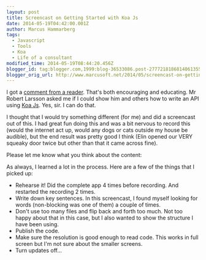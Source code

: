 ```yaml
---
layout: post
title: Screencast on Getting Started with Koa Js
date: 2014-05-19T04:42:00.001Z
author: Marcus Hammarberg
tags:
  - Javascript
  - Tools
  - Koa
  - Life of a consultant
modified_time: 2014-05-19T08:44:20.456Z
blogger_id: tag:blogger.com,1999:blog-36533086.post-2777218186814061355
blogger_orig_url: http://www.marcusoft.net/2014/05/screencast-on-getting-started-with-koa.html
---
```


I got a [comment from a reader](http://www.marcusoft.net/2014/03/mnb-mongoosejs.html). That's both encouraging and educating. Mr Robert Larsson asked me if I could show him and others how to write an API using [Koa Js](http://www.koajs.com/). Yes, sir. I can do that.

I thought that I would try something different (for me) and did a screencast out of this. I had great fun doing this and was a bit nervous to record this (would the internet act up, would any dogs or cats outside my house be audible), but the end result was pretty good I think (Elin opened our VERY squeaky door twice but other than that it came across fine).

Please let me know what you think about the content:

As always, I learned a lot in the process. Here are a few of the things that I picked up:

- Rehearse it! Did the complete app 4 times before recording. And restarted the recording 2 times.
- Write down key sentences. In this screencast, I found myself looking for words (non-blocking was one of them) a couple of times.
- Don't use too many files and flip back and forth too much. Not too happy about that in this case, but I also wanted to show the structure I have been using.
- Publish the code.
- Make sure the resolution is good enough to read code. This works in full screen but I'm not sure about the smaller screens.
- Turn updates off...
